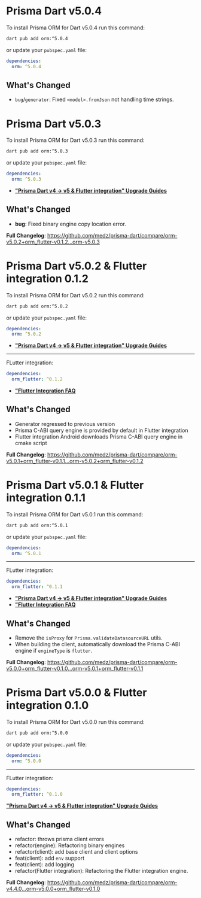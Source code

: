 # Prisma Dart v5.0.4

To install Prisma ORM for Dart v5.0.4 run this command:

```bash
dart pub add orm:^5.0.4
```

or update your `pubspec.yaml` file:

```yaml
dependencies:
  orm: ^5.0.4
```

## What's Changed

* `bug`/`generator`: Fixed `<model>.fromJson` not handling time strings.

# Prisma Dart v5.0.3

To install Prisma ORM for Dart v5.0.3 run this command:

```bash
dart pub add orm:^5.0.3
```

or update your `pubspec.yaml` file:

```yaml
dependencies:
  orm: ^5.0.3
```

* [**"Prisma Dart v4 -> v5 & Flutter integration" Upgrade Guides**](https://prisma.pub/getting-started/upgrade_guides.html)

## What's Changed

* **bug**: Fixed binary engine copy location error.

**Full Changelog**: https://github.com/medz/prisma-dart/compare/orm-v5.0.2+orm_flutter-v0.1.2...orm-v5.0.3

# Prisma Dart v5.0.2 & Flutter integration 0.1.2

To install Prisma ORM for Dart v5.0.2 run this command:

```bash
dart pub add orm:^5.0.2
```

or update your `pubspec.yaml` file:

```yaml
dependencies:
  orm: ^5.0.2
```

* [**"Prisma Dart v4 -> v5 & Flutter integration" Upgrade Guides**](https://prisma.pub/getting-started/upgrade_guides.html)

---

FLutter integration:

```yaml
dependencies:
  orm_flutter: ^0.1.2
```

* [**"Flutter Integration FAQ**](https://prisma.pub/getting-started/flutter.html#faq)

## What's Changed

* Generator regressed to previous version
* Prisma C-ABI query engine is provided by default in Flutter integration
* Flutter integration Android downloads Prisma C-ABI query engine in cmake script

**Full Changelog**: https://github.com/medz/prisma-dart/compare/orm-v5.0.1+orm_flutter-v0.1.1...orm-v5.0.2+orm_flutter-v0.1.2

# Prisma Dart v5.0.1 & Flutter integration 0.1.1

To install Prisma ORM for Dart v5.0.1 run this command:

```bash
dart pub add orm:^5.0.1
```

or update your `pubspec.yaml` file:

```yaml
dependencies:
  orm: ^5.0.1
```

---

FLutter integration:

```yaml
dependencies:
  orm_flutter: ^0.1.1
```

* [**"Prisma Dart v4 -> v5 & Flutter integration" Upgrade Guides**](https://prisma.pub/getting-started/upgrade_guides.html)
* [**"Flutter Integration FAQ**](https://prisma.pub/getting-started/flutter.html#faq)

## What's Changed

* Remove the `isProxy` for `Prisma.validateDatasourceURL` utils.
* When building the client, automatically download the Prisma C-ABI engine if `engineType` is `flutter`.

**Full Changelog**: https://github.com/medz/prisma-dart/compare/orm-v5.0.0+orm_flutter-v0.1.0...orm-v5.0.1+orm_flutter-v0.1.1

# Prisma Dart v5.0.0 & Flutter integration 0.1.0

To install Prisma ORM for Dart v5.0.0 run this command:

```bash
dart pub add orm:^5.0.0
```

or update your `pubspec.yaml` file:

```yaml
dependencies:
  orm: ^5.0.0
```

---

FLutter integration:

```yaml
dependencies:
  orm_flutter: ^0.1.0
```

[**"Prisma Dart v4 -> v5 & Flutter integration" Upgrade Guides**](https://prisma.pub/getting-started/upgrade_guides.html)

## What's Changed

* refactor: throws prisma client errors
* refactor(engine): Refactoring binary engines
* refactor(client): add base client and client options
* feat(client): add `env` support
* feat(client): add logging
* refactor(Flutter integration): Refactoring the Flutter integration engine.

**Full Changelog**: https://github.com/medz/prisma-dart/compare/orm-v4.4.0...orm-v5.0.0+orm_flutter-v0.1.0
